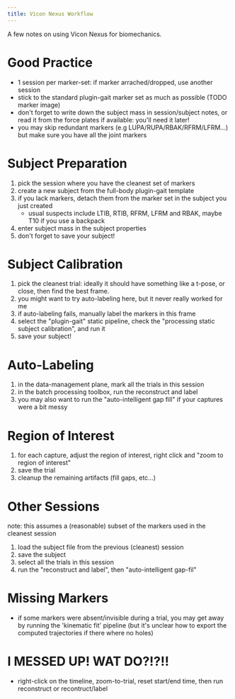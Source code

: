 ```yaml
---
title: Vicon Nexus Workflow
---
```


A few notes on using Vicon Nexus for biomechanics.

# Good Practice

- 1 session per marker-set: if marker arrached/dropped, use another
  session
- stick to the standard plugin-gait marker set as much as possible
  (TODO marker image)
- don't forget to write down the subject mass in session/subject
  notes, or read it from the force plates if available: you'll need it
  later!
- you may skip redundant markers (e.g LUPA/RUPA/RBAK/RFRM/LFRM...) but
  make sure you have all the joint markers

# Subject Preparation

1. pick the session where you have the cleanest set of markers
2. create a new subject from the full-body plugin-gait template
3. if you lack markers, detach them from the marker set in the subject
   you just created
   - usual suspects include LTIB, RTIB, RFRM, LFRM and RBAK, maybe T10
     if you use a backpack
4. enter subject mass in the subject properties
5. don't forget to save your subject!

# Subject Calibration

1. pick the cleanest trial: ideally it should have something like a
   t-pose, or close, then find the best frame.
2. you might want to try auto-labeling here, but it never really worked for me
3. if auto-labeling fails, manually label the markers in this frame
4. select the "plugin-gait" static pipeline, check the "processing
   static subject calibration", and run it
5. save your subject!

# Auto-Labeling

1. in the data-management plane, mark all the trials in this session
2. in the batch processing toolbox, run the reconstruct and label
3. you may also want to run the "auto-intelligent gap fill" if your
   captures were a bit messy
   
# Region of Interest

1. for each capture, adjust the region of interest, right click and
   "zoom to region of interest"
2. save the trial
3. cleanup the remaining artifacts (fill gaps, etc...)

# Other Sessions

note: this assumes a (reasonable) subset of the markers used in the
cleanest session

1. load the subject file from the previous (cleanest) session
2. save the subject
3. select all the trials in this session
4. run the "reconstruct and label", then "auto-intelligent gap-fil"


# Missing Markers

- if some markers were absent/invisible during a trial, you may get
  away by running the 'kinematic fit' pipeline (but it's unclear how
  to export the computed trajectories if there where no holes)

# I MESSED UP! WAT DO?!?!!

- right-click on the timeline, zoom-to-trial, reset start/end time,
  then run reconstruct or recontruct/label
